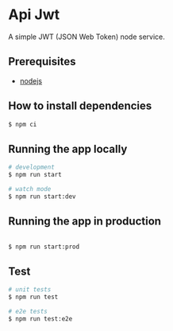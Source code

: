 # Api Jwt

A simple JWT (JSON Web Token) node service.

## Prerequisites

- [nodejs](https://nodejs.org/en/)

## How to install dependencies

```bash
$ npm ci
```

## Running the app locally

```bash
# development
$ npm run start

# watch mode
$ npm run start:dev
```

## Running the app in production

```bash

$ npm run start:prod
```

## Test

```bash
# unit tests
$ npm run test

# e2e tests
$ npm run test:e2e
```
